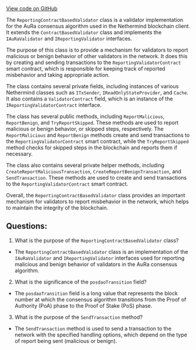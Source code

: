 [View code on GitHub](https://github.com/nethermindeth/nethermind/Nethermind.Consensus.AuRa/Validators/ReportingContractBasedValidator.cs)

The `ReportingContractBasedValidator` class is a validator implementation for the AuRa consensus algorithm used in the Nethermind blockchain client. It extends the `ContractBasedValidator` class and implements the `IAuRaValidator` and `IReportingValidator` interfaces. 

The purpose of this class is to provide a mechanism for validators to report malicious or benign behavior of other validators in the network. It does this by creating and sending transactions to the `ReportingValidatorContract` smart contract, which is responsible for keeping track of reported misbehavior and taking appropriate action. 

The class contains several private fields, including instances of various Nethermind classes such as `ITxSender`, `IReadOnlyStateProvider`, and `Cache`. It also contains a `ValidatorContract` field, which is an instance of the `IReportingValidatorContract` interface. 

The class has several public methods, including `ReportMalicious`, `ReportBenign`, and `TryReportSkipped`. These methods are used to report malicious or benign behavior, or skipped steps, respectively. The `ReportMalicious` and `ReportBenign` methods create and send transactions to the `ReportingValidatorContract` smart contract, while the `TryReportSkipped` method checks for skipped steps in the blockchain and reports them if necessary. 

The class also contains several private helper methods, including `CreateReportMaliciousTransaction`, `CreateReportBenignTransaction`, and `SendTransaction`. These methods are used to create and send transactions to the `ReportingValidatorContract` smart contract. 

Overall, the `ReportingContractBasedValidator` class provides an important mechanism for validators to report misbehavior in the network, which helps to maintain the integrity of the blockchain.
## Questions: 
 1. What is the purpose of the `ReportingContractBasedValidator` class?
- The `ReportingContractBasedValidator` class is an implementation of the `IAuRaValidator` and `IReportingValidator` interfaces used for reporting malicious and benign behavior of validators in the AuRa consensus algorithm.

2. What is the significance of the `posdaoTransition` field?
- The `posdaoTransition` field is a long value that represents the block number at which the consensus algorithm transitions from the Proof of Authority (PoA) phase to the Proof of Stake (PoS) phase.

3. What is the purpose of the `SendTransaction` method?
- The `SendTransaction` method is used to send a transaction to the network with the specified handling options, which depend on the type of report being sent (malicious or benign).